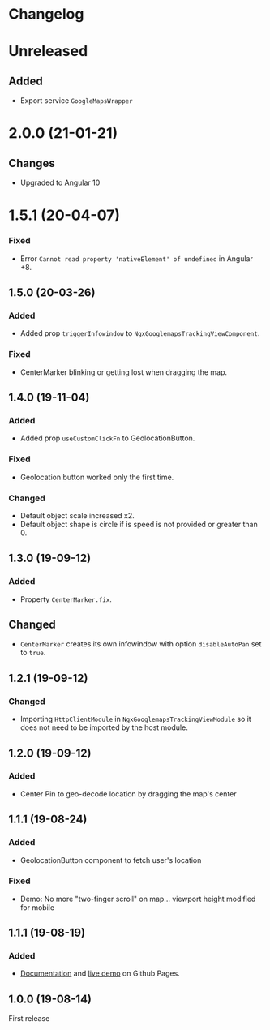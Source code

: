 # Changelog
# Unreleased
## Added
* Export service `GoogleMapsWrapper`

# 2.0.0 (21-01-21)
## Changes
* Upgraded to Angular 10

# 1.5.1 (20-04-07)
### Fixed
* Error `Cannot read property 'nativeElement' of undefined` in Angular +8.

## 1.5.0 (20-03-26)
### Added
* Added prop `triggerInfowindow` to `NgxGooglemapsTrackingViewComponent`.
### Fixed
* CenterMarker blinking or getting lost when dragging the map.

## 1.4.0 (19-11-04)
### Added
* Added prop `useCustomClickFn` to GeolocationButton.

### Fixed
* Geolocation button worked only the first time.

### Changed
* Default object scale increased x2.
* Default object shape is circle if is speed is not provided or greater than 0.

## 1.3.0 (19-09-12)
### Added
* Property `CenterMarker.fix`.

## Changed
* `CenterMarker` creates its own infowindow with option `disableAutoPan` set to `true`.

## 1.2.1 (19-09-12)
### Changed
* Importing `HttpClientModule` in `NgxGooglemapsTrackingViewModule` so it does not need to be imported by the host module.

## 1.2.0 (19-09-12)
### Added
* Center Pin to geo-decode location by dragging the map's center

## 1.1.1 (19-08-24)
### Added
* GeolocationButton component to fetch user's location

### Fixed
* Demo: No more "two-finger scroll" on map... viewport height modified for mobile

## 1.1.1 (19-08-19)
### Added
* [Documentation](https://raschidjfr.github.io/ngx-googlemaps-tracking-view/reference) and [live demo](https://raschidjfr.github.io/ngx-googlemaps-tracking-view/) on Github Pages.

## 1.0.0 (19-08-14)
First release
